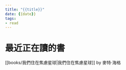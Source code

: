 ```yaml
---
title: "{{title}}"
date: {{date}}
tags:
- read
---
```



# 最近正在讀的書

[[books/我們住在焦慮星球|我們住在焦慮星球]] by 麥特‧海格

